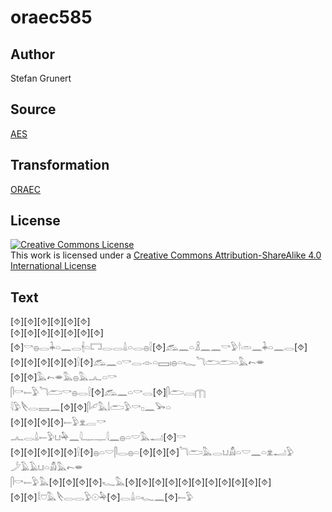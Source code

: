 # oraec585

## Author

Stefan Grunert

## Source

[AES](https://github.com/simondschweitzer/aes)

## Transformation

[ORAEC](https://oraec.github.io/)

## License

<a rel="license" href="http://creativecommons.org/licenses/by-sa/4.0/"><img alt="Creative Commons License" style="border-width:0" src="https://i.creativecommons.org/l/by-sa/4.0/88x31.png" /></a><br />This work is licensed under a <a rel="license" href="http://creativecommons.org/licenses/by-sa/4.0/">Creative Commons Attribution-ShareAlike 4.0 International License</a>

## Text

[⯑][⯑][⯑][⯑][⯑][⯑]<br>
[⯑][⯑][⯑][⯑][⯑][⯑][⯑][⯑]𓎡𓐍𓂋𓇓𓏏𓈖𓂋𓇩𓏏𓉐𓂋𓂋𓏙𓏏𓂋𓐍𓍛[⯑]𓃹𓈖𓏏𓏎𓈖𓈖𓎡𓅱𓎗𓏛𓈖𓇓𓏏𓈖𓂋[⯑]<br>
[⯑][⯑][⯑][⯑][⯑]𓍛[⯑]𓃹𓈖𓏏𓎡𓂋𓁹𓏏𓈙𓏤𓐍𓏏𓆑𓆓𓂧𓂧𓏏𓅓𓍉𓎂<br>
[⯑][⯑]𓅓𓍉𓎂𓅓𓐍𓅓𓂜𓏏𓎡<br>
𓋴𓎡𓍿𓅱𓆓𓂧𓎡𓐍𓂋𓍛[⯑]𓃹𓈖𓏏𓎡𓂋[⯑]𓋴𓂧𓐙𓉲<br>
𓇋𓅱𓌸𓂋𓈘𓈖[⯑][⯑]𓋴𓄔𓅓𓌃𓂧𓅱𓎡𓊪𓈖𓅨𓏏<br>
[⯑][⯑][⯑][⯑]𓍿𓅱𓁷𓐛𓎡<br>
𓂜𓂋𓏙𓍿𓅱𓂓𓅆𓈖𓇋𓊃𓊃𓇋𓈖𓐍𓏏𓎟𓅓𓂝[⯑]𓎡<br>
[⯑][⯑][⯑][⯑][⯑]𓍛[⯑]𓐍𓏏𓎟𓋴𓂋𓐍𓏏[⯑][⯑][⯑]𓆓𓂧𓅓𓂋𓂓𓀋𓏏𓎟𓈖𓏏𓁷𓂝𓅱<br>
𓌳𓄿𓄿𓂓𓏏𓀋𓅓𓍉𓎂<br>
𓋴𓎡𓍿𓅱𓅓[⯑][⯑][⯑][⯑]𓆑𓅓[⯑][⯑][⯑][⯑][⯑][⯑][⯑][⯑][⯑][⯑][⯑]<br>
[⯑][⯑]𓎛𓈞𓅓𓌸𓂋𓂋𓅱𓇳𓅆[⯑]𓂋𓏙𓏏𓆑𓈖[⯑]𓍿𓅱<br>
